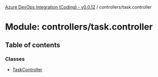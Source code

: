 [Azure DevOps Integration (Coding) - v0.0.12](../README.md) / controllers/task.controller

# Module: controllers/task.controller

## Table of contents

### Classes

- [TaskController](../classes/controllers_task_controller.TaskController.md)
